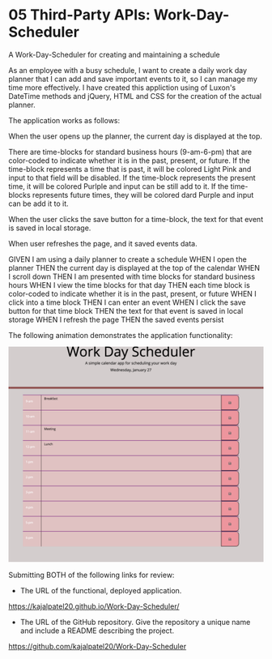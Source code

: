 # 05 Third-Party APIs: Work-Day-Scheduler


A Work-Day-Scheduler for creating and maintaining a schedule

As an employee with a busy schedule, I want to create a daily work day planner that I can add and save important events to it, so I can manage my time more effectively. 
I have created this appliction using of Luxon's DateTime methods and jQuery, HTML and CSS for the creation of the actual planner.

The application works as follows:

When the user opens up the planner, the current day is displayed at the top.

There are time-blocks for standard business hours (9-am-6-pm) that are color-coded to indicate whether it is in the past, present, or future. If the time-block represents a time that is past, it will be colored Light Pink and input to that field will be disabled. If the time-block represents the present time, it will be colored Purlple and input can be still add to it. If the time-blocks represents future times, they will be colored dard Purple and input can be add it to it.

When the user clicks the save button for a time-block, the text for that event is saved in local storage.

When user refreshes the page, and it saved events data.

GIVEN I am using a daily planner to create a schedule
WHEN I open the planner
THEN the current day is displayed at the top of the calendar
WHEN I scroll down
THEN I am presented with time blocks for standard business hours
WHEN I view the time blocks for that day
THEN each time block is color-coded to indicate whether it is in the past, present, or future
WHEN I click into a time block
THEN I can enter an event
WHEN I click the save button for that time block
THEN the text for that event is saved in local storage
WHEN I refresh the page
THEN the saved events persist

The following animation demonstrates the application functionality:

![Work-Day-Scheduler](./assets/screenshot.png)


 Submitting BOTH of the following links for review:

* The URL of the functional, deployed application.

https://kajalpatel20.github.io/Work-Day-Scheduler/

* The URL of the GitHub repository. Give the repository a unique name and include a README describing the project.

https://github.com/kajalpatel20/Work-Day-Scheduler
